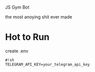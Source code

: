 JS Gym Bot

the most anoying shit ever made

# Hot to Run

create .env

```
#!sh
TELEGRAM_API_KEY=your_telegram_api_key
```
